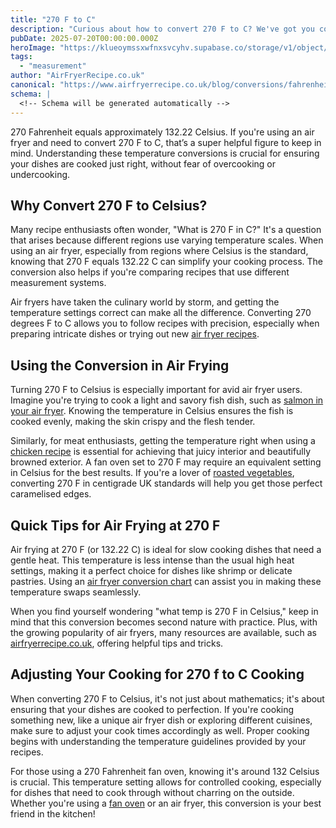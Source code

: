 ```yaml
---
title: "270 F to C"
description: "Curious about how to convert 270 F to C? We've got you covered! Learn the simple conversion and apply it to your air fryer adventures, ensuring your dishes are cooked to perfection."
pubDate: 2025-07-20T00:00:00.000Z
heroImage: "https://klueoymssxwfnxsvcyhv.supabase.co/storage/v1/object/public/Shmucket/270-f-to-c.png"
tags:
  - "measurement"
author: "AirFryerRecipe.co.uk"
canonical: "https://www.airfryerrecipe.co.uk/blog/conversions/fahrenheit-to-celsius/270-f-to-c"
schema: |
  <!-- Schema will be generated automatically -->
---
```


<p id="">270 Fahrenheit equals approximately 132.22 Celsius. If you're using an air fryer and need to convert 270 F to C, that’s a super helpful figure to keep in mind. Understanding these temperature conversions is crucial for ensuring your dishes are cooked just right, without fear of overcooking or undercooking.</p><h2 id="">Why Convert 270 F to Celsius?</h2><p id="">Many recipe enthusiasts often wonder, "What is 270 F in C?" It's a question that arises because different regions use varying temperature scales. When using an air fryer, especially from regions where Celsius is the standard, knowing that 270 F equals 132.22 C can simplify your cooking process. The conversion also helps if you're comparing recipes that use different measurement systems.</p><p id="">Air fryers have taken the culinary world by storm, and getting the temperature settings correct can make all the difference. Converting 270 degrees F to C allows you to follow recipes with precision, especially when preparing intricate dishes or trying out new <a href="https://www.airfryerrecipe.co.uk/recipes" id="">air fryer recipes</a>.</p><h2 id="">Using the Conversion in Air Frying</h2><p id="">Turning 270 F to Celsius is especially important for avid air fryer users. Imagine you're trying to cook a light and savory fish dish, such as <a href="https://www.airfryerrecipe.co.uk/recipe-category/salmon" id="">salmon in your air fryer</a>. Knowing the temperature in Celsius ensures the fish is cooked evenly, making the skin crispy and the flesh tender.</p><p id="">Similarly, for meat enthusiasts, getting the temperature right when using a <a href="https://www.airfryerrecipe.co.uk/recipe-category/chicken" id="">chicken recipe</a> is essential for achieving that juicy interior and beautifully browned exterior. A fan oven set to 270 F may require an equivalent setting in Celsius for the best results. If you're a lover of <a href="https://www.airfryerrecipe.co.uk/recipe-category/vegetables" id="">roasted vegetables</a>, converting 270 F in centigrade UK standards will help you get those perfect caramelised edges.</p><h2 id="">Quick Tips for Air Frying at 270 F</h2><p id="">Air frying at 270 F (or 132.22 C) is ideal for slow cooking dishes that need a gentle heat. This temperature is less intense than the usual high heat settings, making it a perfect choice for dishes like shrimp or delicate pastries. Using an <a href="https://www.airfryerrecipe.co.uk/air-fryer-conversion-chart" id="">air fryer conversion chart</a> can assist you in making these temperature swaps seamlessly.</p><p id="">When you find yourself wondering "what temp is 270 F in Celsius," keep in mind that this conversion becomes second nature with practice. Plus, with the growing popularity of air fryers, many resources are available, such as <a href="https://www.airfryerrecipe.co.uk" id="">airfryerrecipe.co.uk</a>, offering helpful tips and tricks.</p><h2 id="">Adjusting Your Cooking for 270 f to C Cooking</h2><p id="">When converting 270 F to Celsius, it's not just about mathematics; it's about ensuring that your dishes are cooked to perfection. If you're cooking something new, like a unique air fryer dish or exploring different cuisines, make sure to adjust your cook times accordingly as well. Proper cooking begins with understanding the temperature guidelines provided by your recipes.</p><p id="">For those using a 270 Fahrenheit fan oven, knowing it's around 132 Celsius is crucial. This temperature setting allows for controlled cooking, especially for dishes that need to cook through without charring on the outside. Whether you're using a <a href="https://www.airfryerrecipe.co.uk/air-fryer-cleaner" id="">fan oven</a> or an air fryer, this conversion is your best friend in the kitchen!</p>
